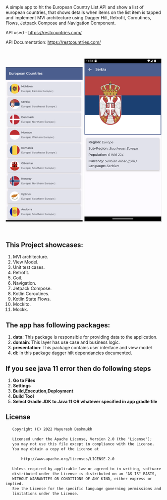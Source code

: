 A simple app to hit the European Country List API and show a list of european countries, that shows details when items on the list item is tapped and implement MVI architecture using Dagger Hilt, Retrofit, Coroutines, Flows, Jetpack Compose and Navigation Component.

API used - https://restcountries.com/

API Documentation: https://restcountries.com/

<br>
<p align="center">
    <img src="screenshots/screen1.png" width="250"/>
    <img src="screenshots/screen2.png" width="250"/>
</p>
<br>

## This Project showcases:
1. MVI architecture.
2. View Model.
3. Unit test cases.
4. Retrofit.
5. Coil.
6. Navigation.
7. Jetpack Compose.
8. Kotlin Coroutines.
9. Kotlin State Flows.
10. Mockito.
11. Mockk.
    <br>


## The app has following packages:
1. **data**: This package is responsible for providing data to the application.
2. **domain**: This layer has use case and business logic.
3. **presentation**: This package contains user interface and view model
4. **di**: In this package dagger hilt dependancies documented.
   <br>

## If you see java 11 error then do following steps
1. **Go to Files**
2. **Settings**
4. **Build,Execution,Deployment**
5. **Build Tool**
6. **Select Gradle JDK to Java 11 OR whatever specified in app gradle file**
   <br>

## License
```
   Copyright (C) 2022 Mayuresh Deshmukh

   Licensed under the Apache License, Version 2.0 (the "License");
   you may not use this file except in compliance with the License.
   You may obtain a copy of the License at

       http://www.apache.org/licenses/LICENSE-2.0

   Unless required by applicable law or agreed to in writing, software
   distributed under the License is distributed on an "AS IS" BASIS,
   WITHOUT WARRANTIES OR CONDITIONS OF ANY KIND, either express or implied.
   See the License for the specific language governing permissions and
   limitations under the License.

